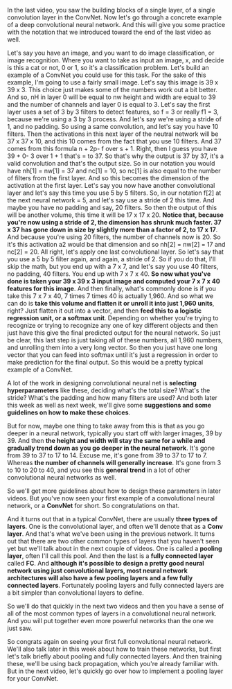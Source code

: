 In the last video, you saw the building blocks of a single layer, of a single convolution layer in the ConvNet. Now let's go through a concrete example of a deep convolutional neural network. And this will give you some practice with the notation that we introduced toward the end of the last video as well.

Let's say you have an image, and you want to do image classification, or image recognition. Where you want to take as input an image, x, and decide is this a cat or not, 0 or 1, so it's a classification problem. Let's build an example of a ConvNet you could use for this task. For the sake of this example, I'm going to use a fairly small image. Let's say this image is 39 x 39 x 3. This choice just makes some of the numbers work out a bit better. And so, nH in layer 0 will be equal to nw height and width are equal to 39 and the number of channels and layer 0 is equal to 3. Let's say the first layer uses a set of 3 by 3 filters to detect features, so f = 3 or really f1 = 3, because we're using a 3 by 3 process. And let's say we're using a stride of 1, and no padding. So using a same convolution, and let's say you have 10 filters. Then the activations in this next layer of the neutral network will be 37 x 37 x 10, and this 10 comes from the fact that you use 10 filters. And 37 comes from this formula n + 2p- f over s + 1. Right, then I guess you have 39 + 0- 3 over 1 + 1 that's = to 37. So that's why the output is 37 by 37, it's a valid convolution and that's the output size. So in our notation you would have nh[1] = nw[1] = 37 and nc[1] = 10, so nc[1] is also equal to the number of filters from the first layer. And so this becomes the dimension of the activation at the first layer. Let's say you now have another convolutional layer and let's say this time you use 5 by 5 filters. So, in our notation f[2] at the next neural network = 5, and let's say use a stride of 2 this time. And maybe you have no padding and say, 20 filters. So then the output of this will be another volume, this time it will be 17 x 17 x 20. **Notice that, because you're now using a stride of 2, the dimension has shrunk much faster. 37 x 37 has gone down in size by slightly more than a factor of 2, to 17 x 17**. And because you're using 20 filters, the number of channels now is 20. So it's this activation a2 would be that dimension and so nh[2] = nw[2] = 17 and nc[2] = 20. All right, let's apply one last convolutional layer. So let's say that you use a 5 by 5 filter again, and again, a stride of 2. So if you do that, I'll skip the math, but you end up with a 7 x 7, and let's say you use 40 filters, no padding, 40 filters. You end up with 7 x 7 x 40. **So now what you've done is taken your 39 x 39 x 3 input image and computed your 7 x 7 x 40 features for this image**. And then finally, what's commonly done is if you take this 7 x 7 x 40, 7 times 7 times 40 is actually 1,960. And so what we can do is **take this volume and flatten it or unroll it into just 1,960 units**, right? Just flatten it out into a vector, and then **feed this to a logistic regression unit, or a softmax unit**. Depending on whether you're trying to recognize or trying to recognize any one of key different objects and then just have this give the final predicted output for the neural network. So just be clear, this last step is just taking all of these numbers, all 1,960 numbers, and unrolling them into a very long vector. So then you just have one long vector that you can feed into softmax until it's just a regression in order to make prediction for the final output. So this would be a pretty typical example of a ConvNet.

A lot of the work in designing convolutional neural net is **selecting hyperparameters** like these, deciding what's the total size? What's the stride? What's the padding and how many filters are used? And both later this week as well as next week, we'll give some **suggestions and some guidelines on how to make these choices**. 

But for now, maybe one thing to take away from this is that as you go deeper in a neural network, typically you start off with larger images, 39 by 39. And then **the height and width will stay the same for a while and gradually trend down as you go deeper in the neural network**. It's gone from 39 to 37 to 17 to 14. Excuse me, it's gone from 39 to 37 to 17 to 7. Whereas **the number of channels will generally increase**. It's gone from 3 to 10 to 20 to 40, and you see this **general trend** in a lot of other convolutional neural networks as well.

So we'll get more guidelines about how to design these parameters in later videos. But you've now seen your first example of a convolutional neural network, or a **ConvNet** for short. So congratulations on that.

And it turns out that in a typical ConvNet, there are usually **three types of layers**. One is the convolutional layer, and often we'll denote that as a **Conv layer**. And that's what we've been using in the previous network. It turns out that there are two other common types of layers that you haven't seen yet but we'll talk about in the next couple of videos. One is called a **pooling layer**, often I'll call this pool. And then the last is a **fully connected layer** called **FC**. And **although it's possible to design a pretty good neural network using just convolutional layers, most neural network architectures will also have a few pooling layers and a few fully connected layers**. Fortunately pooling layers and fully connected layers are a bit simpler than convolutional layers to define.

So we'll do that quickly in the next two videos and then you have a sense of all of the most common types of layers in a convolutional neural network. And you will put together even more powerful networks than the one we just saw.

So congrats again on seeing your first full convolutional neural network. We'll also talk later in this week about how to train these networks, but first let's talk briefly about pooling and fully connected layers. And then training these, we'll be using back propagation, which you're already familiar with. But in the next video, let's quickly go over how to implement a pooling layer for your ConvNet.